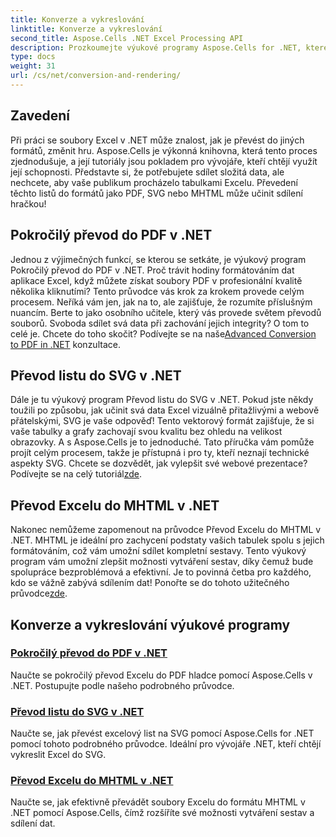 ```yaml
---
title: Konverze a vykreslování
linktitle: Konverze a vykreslování
second_title: Aspose.Cells .NET Excel Processing API
description: Prozkoumejte výukové programy Aspose.Cells for .NET, které obsahují pokročilé průvodce převodem a bezproblémovým vykreslováním souborů aplikace Excel do různých formátů.
type: docs
weight: 31
url: /cs/net/conversion-and-rendering/
---
```

## Zavedení

Při práci se soubory Excel v .NET může znalost, jak je převést do jiných formátů, změnit hru. Aspose.Cells je výkonná knihovna, která tento proces zjednodušuje, a její tutoriály jsou pokladem pro vývojáře, kteří chtějí využít její schopnosti. Představte si, že potřebujete sdílet složitá data, ale nechcete, aby vaše publikum procházelo tabulkami Excelu. Převedení těchto listů do formátů jako PDF, SVG nebo MHTML může učinit sdílení hračkou! 

## Pokročilý převod do PDF v .NET

Jednou z výjimečných funkcí, se kterou se setkáte, je výukový program Pokročilý převod do PDF v .NET. Proč trávit hodiny formátováním dat aplikace Excel, když můžete získat soubory PDF v profesionální kvalitě několika kliknutími? Tento průvodce vás krok za krokem provede celým procesem. Neříká vám jen, jak na to, ale zajišťuje, že rozumíte příslušným nuancím. Berte to jako osobního učitele, který vás provede světem převodů souborů. Svoboda sdílet svá data při zachování jejich integrity? O tom to celé je. Chcete do toho skočit? Podívejte se na naše[Advanced Conversion to PDF in .NET](./advanced-conversion-to-pdf/) konzultace.

## Převod listu do SVG v .NET

Dále je tu výukový program Převod listu do SVG v .NET. Pokud jste někdy toužili po způsobu, jak učinit svá data Excel vizuálně přitažlivými a webově přátelskými, SVG je vaše odpověď! Tento vektorový formát zajišťuje, že si vaše tabulky a grafy zachovají svou kvalitu bez ohledu na velikost obrazovky. A s Aspose.Cells je to jednoduché. Tato příručka vám pomůže projít celým procesem, takže je přístupná i pro ty, kteří neznají technické aspekty SVG. Chcete se dozvědět, jak vylepšit své webové prezentace? Podívejte se na celý tutoriál[zde](./converting-worksheet-to-svg/).

## Převod Excelu do MHTML v .NET

 Nakonec nemůžeme zapomenout na průvodce Převod Excelu do MHTML v .NET. MHTML je ideální pro zachycení podstaty vašich tabulek spolu s jejich formátováním, což vám umožní sdílet kompletní sestavy. Tento výukový program vám umožní zlepšit možnosti vytváření sestav, díky čemuž bude spolupráce bezproblémová a efektivní. Je to povinná četba pro každého, kdo se vážně zabývá sdílením dat! Ponořte se do tohoto užitečného průvodce[zde](./converting-excel-to-mhtml/).

## Konverze a vykreslování výukové programy
### [Pokročilý převod do PDF v .NET](./advanced-conversion-to-pdf/)
Naučte se pokročilý převod Excelu do PDF hladce pomocí Aspose.Cells v .NET. Postupujte podle našeho podrobného průvodce.
### [Převod listu do SVG v .NET](./converting-worksheet-to-svg/)
Naučte se, jak převést excelový list na SVG pomocí Aspose.Cells for .NET pomocí tohoto podrobného průvodce. Ideální pro vývojáře .NET, kteří chtějí vykreslit Excel do SVG.
### [Převod Excelu do MHTML v .NET](./converting-excel-to-mhtml/)
Naučte se, jak efektivně převádět soubory Excelu do formátu MHTML v .NET pomocí Aspose.Cells, čímž rozšíříte své možnosti vytváření sestav a sdílení dat.